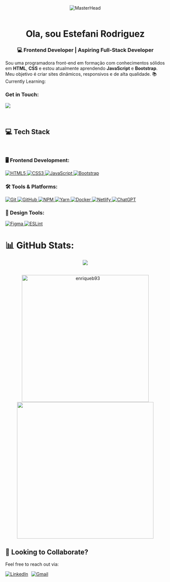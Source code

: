 <div align="center">
  <img src="./github-header-image%20(2).png" alt="MasterHead">
</div>
<br>

<h1 align="center">Ola, sou Estefani Rodriguez</h1>
<h3 align="center">💻 Frontend Developer | Aspiring Full-Stack Developer</h3>

Sou uma programadora front-end em formação com conhecimentos sólidos em **HTML**, **CSS** e estou atualmente aprendendo **JavaScript** e **Bootstrap**. Meu objetivo é criar sites dinâmicos, responsivos e de alta qualidade.
📚 Currently Learning:



<h3 align="left"> Get in Touch:</h3>
<p align="left">
  <a href="https://www.linkedin.com/in/estefani-rodr%C3%ADguez-mahadeo/" target="_blank"> <img align="center" src="https://img.shields.io/badge/LinkedIn-0077B5?style=for-the-badge&logo=linkedin&logoColor=white"/></a>
</p>
<br>
<section id="tech-stack">
  <h2>💻 Tech Stack</h2>

  <div align="left" style="display:flex  justify-content: space-around;   flex-wrap: wrap; gap: 50px;"><br>
    <h3>🖥️ Frontend Development:</h3>
    <a href="https://developer.mozilla.org/en-US/docs/Web/HTML" target="_blank">
      <img src="https://img.shields.io/badge/html5-%23E34F26.svg?style=for-the-badge&logo=html5&logoColor=white" alt="HTML5">
    </a>
    <a href="https://developer.mozilla.org/en-US/docs/Web/CSS" target="_blank">
      <img src="https://img.shields.io/badge/css3-%231572B6.svg?style=for-the-badge&logo=css3&logoColor=white" alt="CSS3">
    </a>
    <a href="https://developer.mozilla.org/en-US/docs/Web/JavaScript" target="_blank">
      <img src="https://img.shields.io/badge/javascript-%23323330.svg?style=for-the-badge&logo=javascript&logoColor=%23F7DF1E" alt="JavaScript">
    </a>
    <a href="https://getbootstrap.com/" target="_blank">
      <img src="https://img.shields.io/badge/bootstrap-%238511FA.svg?style=for-the-badge&logo=bootstrap&logoColor=white" alt="Bootstrap">
    </a>
       <h3>🛠️ Tools & Platforms:</h3>
    <a href="https://git-scm.com/" target="_blank">
      <img src="https://img.shields.io/badge/git-%23F05033.svg?style=for-the-badge&logo=git&logoColor=white" alt="Git">
    </a>
    <a href="https://github.com/" target="_blank">
      <img src="https://img.shields.io/badge/github-%23121011.svg?style=for-the-badge&logo=github&logoColor=white" alt="GitHub">
    </a>
    <a href="https://www.npmjs.com/" target="_blank">
      <img src="https://img.shields.io/badge/NPM-%23CB3837.svg?style=for-the-badge&logo=npm&logoColor=white" alt="NPM">
    </a>
    <a href="https://yarnpkg.com/" target="_blank">
      <img src="https://img.shields.io/badge/yarn-%232C8EBB.svg?style=for-the-badge&logo=yarn&logoColor=white" alt="Yarn">
    </a>
    <a href="https://www.docker.com/" target="_blank">
      <img src="https://img.shields.io/badge/docker-%230db7ed.svg?style=for-the-badge&logo=docker&logoColor=white" alt="Docker">
    </a>
    <a href="https://www.netlify.com/" target="_blank">
      <img src="https://img.shields.io/badge/netlify-%23000000.svg?style=for-the-badge&logo=netlify&logoColor=#00C7B7" alt="Netlify">
    </a>
    <a href="https://openai.com/" target="_blank">
      <img src="https://img.shields.io/badge/ChatGPT-%234A154B.svg?style=for-the-badge&logo=openai&logoColor=white" alt="ChatGPT">
    </a><br>

   <h3>🎨 Design Tools:</h3>
    <a href="https://www.figma.com/" target="_blank">
      <img src="https://img.shields.io/badge/figma-%23F24E1E.svg?style=for-the-badge&logo=figma&logoColor=white" alt="Figma">
    </a>
    <a href="https://eslint.org/" target="_blank">
      <img src="https://img.shields.io/badge/ESLint-4B3263?style=for-the-badge&logo=eslint&logoColor=white" alt="ESLint">
    </a>
  </div>
</section>

# 📊 GitHub Stats:

<div  align="center" > 
  <img  align="center" src="https://github-readme-streak-stats.herokuapp.com/?user=EnriqueB93&theme=blue-green&hide_border=false" /> 
</div>
<br> 
<p align="center"><img  width="400"  src="https://github-readme-stats.vercel.app/api/top-langs/?username=EnriqueB93&theme=blue-green&hide_border=false&include_all_commits=false&count_private=false&layout=compact" alt="enriqueb93" />   <img width="430"   src="https://github-readme-stats.vercel.app/api?username=EnriqueB93&theme=blue-green&hide_border=false&include_all_commits=false&count_private=false" />
</p>

<section id="contact">
  <h2>🤝 Looking to Collaborate?</h2>
  <p>Feel free to reach out via:</p>
  <p style="display: flex; gap: 10px; align-items: center;">
    <a href="https://www.linkedin.com/in/enrique-jose-blanco/" target="_blank">
      <img src="https://img.shields.io/badge/LinkedIn-0077B5?style=for-the-badge&logo=linkedin&logoColor=white" alt="LinkedIn">
    </a>
    <a href="mailto:enriquejblancob93@gmail.com" target="_blank">
      <img src="https://img.shields.io/badge/Gmail-D14836?style=for-the-badge&logo=gmail&logoColor=white" alt="Gmail">
    </a>
  </p>
</section>
